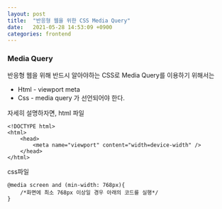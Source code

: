 ```yaml
---
layout: post
title:  "반응형 웹을 위한 CSS Media Query"
date:   2021-05-28 14:53:09 +0900
categories: frontend
---
```


### Media Query
반응형 웹을 위해 반드시 알아야하는 CSS로 Media Query를 이용하기 위해서는 
* Html - viewport meta
* Css - media query 
가 선언되어야 한다.

자세히 설명하자면,
html 파일
```
<!DOCTYPE html>
<html>
    <head>
        <meta name="viewport" content="width=device-width" />
    </head>
</html>
```

css파일
```
@media screen and (min-width: 768px){
    /*화면에 최소 768px 이상일 경우 아래의 코드를 실행*/
}
```



